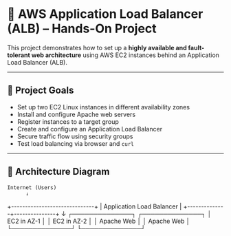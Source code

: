 # 🚀 AWS Application Load Balancer (ALB) – Hands-On Project

This project demonstrates how to set up a **highly available and fault-tolerant web architecture** using AWS EC2 instances behind an Application Load Balancer (ALB).

---

## 📌 Project Goals

- Set up two EC2 Linux instances in different availability zones
- Install and configure Apache web servers
- Register instances to a target group
- Create and configure an Application Load Balancer
- Secure traffic flow using security groups
- Test load balancing via browser and `curl`

---

## 📁 Architecture Diagram

    Internet (Users)
          ↓
+------------------------------+
| Application Load Balancer |
+--------------+---------------+
↓
┌──────────────┐ ┌──────────────┐
│ EC2 in AZ-1 │ │ EC2 in AZ-2 │
│ Apache Web │ │ Apache Web │
└──────────────┘ └──────────────┘

